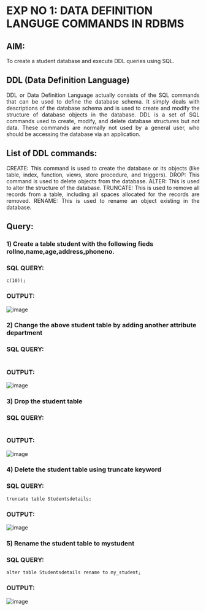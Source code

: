 # EXP NO 1: DATA DEFINITION LANGUGE COMMANDS IN RDBMS

## AIM:
To create a student database and execute DDL queries using SQL.


## DDL (Data Definition Language)
<div align="justify">
DDL or Data Definition Language actually consists of the SQL commands that can be used to define the database schema. It simply deals with descriptions of the database schema and is used to create and modify the structure of database objects in the database. DDL is a set of SQL commands used to create, modify, and delete database structures but not data. These commands are normally not used by a general user, who should be accessing the database via an application.
</div>
 
## List of DDL commands: 
<div align="justify">
CREATE: This command is used to create the database or its objects (like table, index, function, views, store procedure, and triggers).
DROP: This command is used to delete objects from the database.
ALTER: This is used to alter the structure of the database.
TRUNCATE: This is used to remove all records from a table, including all spaces allocated for the records are removed.
RENAME: This is used to rename an object existing in the database.
</div>

## Query:
### 1) Create a table student with the following fieds rollno,name,age,address,phoneno.

### SQL QUERY: 
```create table Studentsdetails(rollno numeric(12),name varchar(20),age numeric(2),address varchar(100),phoneno numeri
c(10));
```



### OUTPUT:
![image](https://github.com/dhivyapriyar/F2_DBMS/assets/119477552/c7c7c71e-55b1-4254-9471-d89507186b92)


### 2) Change the above student table by adding another attribute department

### SQL QUERY: 
```alter table Studentsdetails add dept char(20);
```
### OUTPUT:
![image](https://github.com/dhivyapriyar/F2_DBMS/assets/119477552/84795500-c4e2-4706-89a5-9f03584b7fcc)


### 3) Drop the student table


### SQL QUERY: 
 ``` drop table Studentsdetails;
```


### OUTPUT:

![image](https://github.com/dhivyapriyar/F2_DBMS/assets/119477552/02733fcf-c623-40cc-a071-1ea6f3b21cf4)
### 4) Delete the student table using truncate keyword

### SQL QUERY: 

```
truncate table Studentsdetails;
```
### OUTPUT:
![image](https://github.com/dhivyapriyar/F2_DBMS/assets/119477552/c8c73323-c9e7-4fc0-a5e1-031568819ec6)



### 5) Rename the student table to mystudent

### SQL QUERY: 

```
alter table Studentsdetails rename to my_student;
```

### OUTPUT:
![image](https://github.com/dhivyapriyar/F2_DBMS/assets/119477552/b2b459db-f955-4c18-a3f7-36c7bccf50eb)
